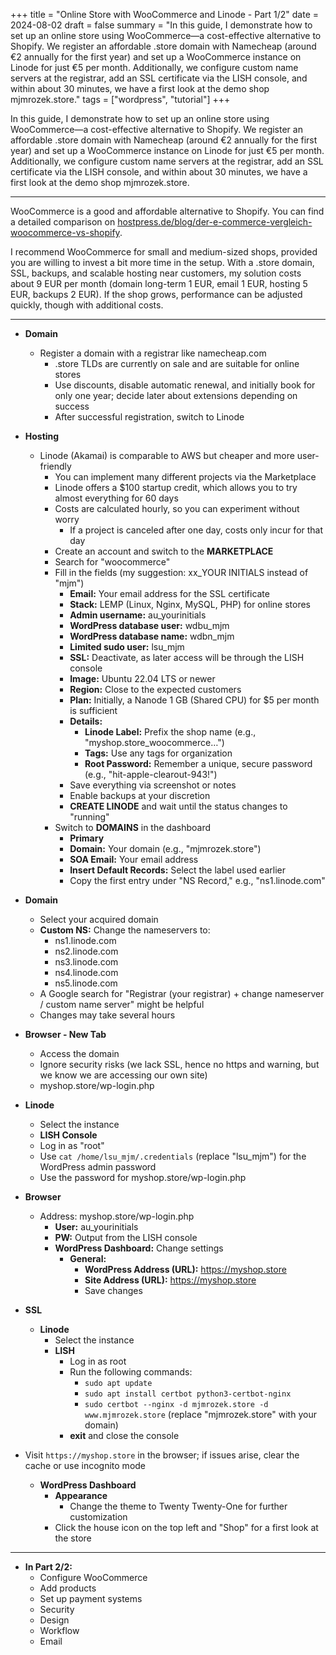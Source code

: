 +++
title = "Online Store with WooCommerce and Linode - Part 1/2"
date = 2024-08-02
draft = false
summary = "In this guide, I demonstrate how to set up an online store using WooCommerce—a cost-effective alternative to Shopify. We register an affordable .store domain with Namecheap (around €2 annually for the first year) and set up a WooCommerce instance on Linode for just €5 per month. Additionally, we configure custom name servers at the registrar, add an SSL certificate via the LISH console, and within about 30 minutes, we have a first look at the demo shop mjmrozek.store."
tags = ["wordpress", "tutorial"]
+++

In this guide, I demonstrate how to set up an online store using WooCommerce—a cost-effective alternative to Shopify. We register an affordable .store domain with Namecheap (around €2 annually for the first year) and set up a WooCommerce instance on Linode for just €5 per month. Additionally, we configure custom name servers at the registrar, add an SSL certificate via the LISH console, and within about 30 minutes, we have a first look at the demo shop mjmrozek.store.

---

WooCommerce is a good and affordable alternative to Shopify. You can find a detailed comparison on [hostpress.de/blog/der-e-commerce-vergleich-woocommerce-vs-shopify](https://hostpress.de/blog/der-e-commerce-vergleich-woocommerce-vs-shopify).

I recommend WooCommerce for small and medium-sized shops, provided you are willing to invest a bit more time in the setup. With a .store domain, SSL, backups, and scalable hosting near customers, my solution costs about 9 EUR per month (domain long-term 1 EUR, email 1 EUR, hosting 5 EUR, backups 2 EUR). If the shop grows, performance can be adjusted quickly, though with additional costs.

---

- **Domain**
  - Register a domain with a registrar like namecheap.com
    - .store TLDs are currently on sale and are suitable for online stores
    - Use discounts, disable automatic renewal, and initially book for only one year; decide later about extensions depending on success
    - After successful registration, switch to Linode

- **Hosting**
  - Linode (Akamai) is comparable to AWS but cheaper and more user-friendly
    - You can implement many different projects via the Marketplace
    - Linode offers a $100 startup credit, which allows you to try almost everything for 60 days
    - Costs are calculated hourly, so you can experiment without worry
      - If a project is canceled after one day, costs only incur for that day
    - Create an account and switch to the **MARKETPLACE**
    - Search for "woocommerce"
    - Fill in the fields (my suggestion: xx_YOUR INITIALS instead of "mjm")
      - **Email:** Your email address for the SSL certificate
      - **Stack:** LEMP (Linux, Nginx, MySQL, PHP) for online stores
      - **Admin username:** au_yourinitials
      - **WordPress database user:** wdbu_mjm
      - **WordPress database name:** wdbn_mjm
      - **Limited sudo user:** lsu_mjm
      - **SSL:** Deactivate, as later access will be through the LISH console
      - **Image:** Ubuntu 22.04 LTS or newer
      - **Region:** Close to the expected customers
      - **Plan:** Initially, a Nanode 1 GB (Shared CPU) for $5 per month is sufficient
      - **Details:**
        - **Linode Label:** Prefix the shop name (e.g., "myshop.store_woocommerce…")
        - **Tags:** Use any tags for organization
        - **Root Password:** Remember a unique, secure password (e.g., "hit-apple-clearout-943!")
      - Save everything via screenshot or notes
      - Enable backups at your discretion
      - **CREATE LINODE** and wait until the status changes to "running"
    - Switch to **DOMAINS** in the dashboard
      - **Primary**
      - **Domain:** Your domain (e.g., "mjmrozek.store")
      - **SOA Email:** Your email address
      - **Insert Default Records:** Select the label used earlier
      - Copy the first entry under "NS Record," e.g., "ns1.linode.com"

- **Domain**
  - Select your acquired domain
  - **Custom NS:** Change the nameservers to:
    - ns1.linode.com
    - ns2.linode.com
    - ns3.linode.com
    - ns4.linode.com
    - ns5.linode.com
  - A Google search for "Registrar (your registrar) + change nameserver / custom name server" might be helpful
  - Changes may take several hours

- **Browser - New Tab**
  - Access the domain
  - Ignore security risks (we lack SSL, hence no https and warning, but we know we are accessing our own site)
  - myshop.store/wp-login.php

- **Linode**
  - Select the instance
  - **LISH Console**
  - Log in as "root"
  - Use `cat /home/lsu_mjm/.credentials` (replace "lsu_mjm") for the WordPress admin password
  - Use the password for myshop.store/wp-login.php

- **Browser**
  - Address: myshop.store/wp-login.php
    - **User:** au_yourinitials
    - **PW:** Output from the LISH console
    - **WordPress Dashboard:** Change settings
      - **General:**
        - **WordPress Address (URL):** https://myshop.store
        - **Site Address (URL):** https://myshop.store
        - Save changes

- **SSL**
  - **Linode**
    - Select the instance
    - **LISH**
      - Log in as root
      - Run the following commands:
        - `sudo apt update`
        - `sudo apt install certbot python3-certbot-nginx`
        - `sudo certbot --nginx -d mjmrozek.store -d www.mjmrozek.store` (replace "mjmrozek.store" with your domain)
      - **exit** and close the console

- Visit `https://myshop.store` in the browser; if issues arise, clear the cache or use incognito mode
  - **WordPress Dashboard**
    - **Appearance**
      - Change the theme to Twenty Twenty-One for further customization
    - Click the house icon on the top left and "Shop" for a first look at the store

---

- **In Part 2/2:**
  - Configure WooCommerce
  - Add products
  - Set up payment systems
  - Security
  - Design
  - Workflow
  - Email
